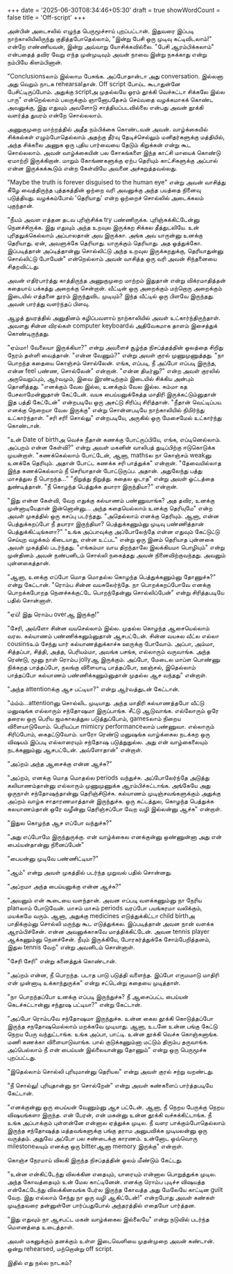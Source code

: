 +++
date = '2025-06-30T08:34:46+05:30'
draft = true
showWordCount = false
title = 'Off-script'
+++

அன்பின் அடைசலில் எழுந்த பெருமூச்சாய் புறப்பட்டான். இதுவரை இப்படி நாற்காலியிலிருந்து குதித்தபோதெல்லாம், "இன்று பேசி ஒரு முடிவு கட்டிவிடலாம்!" என்றே எண்ணியவன், இன்று அவ்வாறு யோசிக்கவில்லை. "பேசி ஆரம்பிக்கலாம்" என்பதைத் தவிர வேறு எந்த முன்முடிவும் அவன் நாவை இன்று நசுக்காது என்று நம்பியே கிளம்பினான். 

"Conclusionsலாம் இல்லாம பேசுங்க. அப்போதான்டா அது conversation. இல்லனா அது வெறும் நாடக rehearsalதான். Off script போய்ட கூடாதுன்னே பேசிட்டிருப்போம். அதுக்கு scriptஅ முதல்லயே ஓரம் தூக்கி வெச்சுட்டா சிக்கலே இல்ல பாரு" என்றெல்லாம் பலருக்கும் ஞானோபதேசம் செய்வதை வழக்கமாகக் கொண்ட அவனுக்கு, இது எதுவும் அவளோடு சாத்தியப்படவில்லை என்பது அவன் தூக்கி வளர்த்த துயரம் என்றே சொல்லலாம். 

அணுகுமுறை மாற்றத்தில் அதீத நம்பிக்கை கொண்டவன் அவன். வாழ்க்கையில் சிக்கல்கள் எழும்போதெல்லாம் அதற்கு தீர்வு தேடிச்செல்லும் மனிதர்களுக்கு மத்தியில், அந்த சிக்கலை அணுக ஒரு புதிய பார்வையை தேடும் கிறுக்கன் என்று கூட சொல்லலாம். அவன் வாழ்க்கையின் பல சோகங்களை இந்த காட்சி மாயைக் கொண்டு ஏமாற்றி இருக்கிறான். மாறும் கோங்ணகளுக்கு ஏற்ப தெரியும் காட்சிகளுக்கு அப்பால் என்ன இருக்கக்கூடும் என்ற கேள்வியே அவனை அச்சுறுத்தவல்லது. 

"Maybe the truth is forever disguised to the human eye" என்று அவன் வாசித்து கீழே வைத்திருந்த புத்தகத்தின் ஒற்றை வரி அவனுக்கு அந்த பயத்தை நினைவு படுத்தியது. வழக்கம்போல் 'தெரியாது' என்ற ஒற்றைச் சொல்லில் அடைக்கலம் புகுந்தான். 

"நீயம் அவள எத்தன தடவ புரிஞ்சிக்க try பண்ணிருக்க. புரிஞ்சுக்கிட்டேன்னு நெனச்சிருக்க. இது எதுவும் அந்த உறவுல இருக்கற சிக்கல தீத்துடலியே. உன் புரிதலுக்கெல்லாம் அப்பாலதான் அவ இருக்கா. அங்க அவ யாருன்னு உனக்கு தெரியாது. ஏன், அவளுக்கே தெரியாது. யாருக்கும் தெரியாது. அத ஓத்துக்கோ. இப்படித்தான் அப்டித்தான்னு சொல்லிட்டு அந்த உறவுல இருக்கறதுக்கு, தெரியாதுன்னு சொல்லிட்டு போயேன்" என்றெல்லாம் அவன் வாசித்த ஒரு வரி அவன் சிந்தனையை சிதறவிட்டது. 

அவன் எதிர்பார்த்து காத்திருந்த அணுகுமுறை மாற்றம் இதுதான் என்று விக்ரமாதித்தன் கதையாய் பக்கத்து அறைக்கு சென்றான்.
வீட்டின் ஒரு அறைக்கும் மற்றொரு அறைக்கும் இடையில் எத்தனை தூரம் இருந்துவிட முடியும்? இந்த வீட்டில் ஒரு பிளவே இருந்தது. அவன் பார்த்து வளர்ந்தப் பிளவு.

ஆழத் துயரத்தில் அனுதினம் கழிப்பவளாய் நாற்காலியில் அவள் உட்கார்ந்திருந்தாள். அவளது சின்ன விரல்கள் computer keyboardல் அதிவேகமாக தாளம் இசைத்துக் கொண்டிருந்தது.  

"ஏம்மா! வேலையா இருக்கியா?" என்று அவளைச் சூழ்ந்த நிசப்த்தத்தின் ஓலத்தை சிறிது நேரம் தள்ளி வைத்தான். 
"என்ன வேணும்?" என்று அவள் குரல் முணுமுணுத்தது. 
"நா பொறந்த கதையை கொஞ்சம் சொல்லேன். எங்க, எப்படி, நீ அப்போ எப்படி இருந்த, என்ன feel பண்ண, சொல்லேன்" என்றான். 
"என்ன திடீர்னு?" என்ற அவள் குரலில் அருவெறுப்பும், ஆர்வமும், இவை இரண்டிற்கும் இடையில் சிக்கிய அன்பும் தொனித்தது. 
"எனக்கும் வேல இல்ல, உனக்கும் வேல இல்ல. சும்மா கத பேசலாமேன்னுதான் கேட்டேன். வயசு பைய்யனுக்கேத்த மாதிரி இருக்கட்டும்னுதான் இத பத்தி கேட்டேன்" என்றபடியே ஒரு அசட்டு சிரிப்பு சிரித்தான். 
"நீதான் வெட்டிப்பய. எனக்கு நெறையா வேல இருக்கு" என்று சொன்னபடியே நாற்காலியில் நிமிர்ந்து உட்கார்ந்தாள். 
"சரி சரி! சொல்லு" என்றபடியே, அருகில் ஒரு மேசைமேல் உட்கார்ந்து கொண்டான். 

"உன் Date of birthஅ வெச்சு நீதான் கணக்கு போட்ருப்பியே, எங்க, எப்டினெல்லாம். அப்பறம் என்ன கேள்வி?" என்று அவள் மகனின் வாலிபத் துடிப்பிற்கு ஈடுகொடுக்க முயன்றாள். 
"கணக்கெல்லாம் போட்டேன், ஆனா, mathsல நா கொஞ்சம் weakனு உனக்கே தெரியும். அதான் போட்ட கணக்க சரி பாத்துக்க" என்றான். 
"தேவையில்லாத இந்த கணக்கெல்லாம் நீ செரியாதான் போட்டுருப்ப. அதான். அதுலேந்து பத்து மாசத்துல நீ பொறந்த..." 
"நிறுத்து நிறுத்து. கதைல ஓடாத" என்று அவள் ஓட்டத்தை துண்டித்தான். 
"நீ கொழந்த பெத்துக்க தயாரா இருந்தியா?" என்றான். 

"இது என்ன கேள்வி, வேற எதுக்கு கல்யாணம் பண்ணுவாங்க? அத தவிர, உனக்கு முன்னாடியேதான் இன்னொன்னு... அந்த கதையெல்லாம் உனக்கு தெரியுமே" என்ற அவள் முகத்தில் ஒரு கசப்பு படர்ந்தது. 
"அதெல்லாம் எனக்கு தெரியும். ஆனா, என்ன பெத்துக்கறப்போ நீ தயாரா இருந்தியா? பெத்துக்கணும்னு முடிவு பண்ணித்தான் பெத்துக்கிட்டிங்களா?"
"உங்க அப்பாவுக்கு அப்போலேந்தே என்ன எதுவும் கேட்டுட்டு செய்யுற வழக்கம் கிடையாது, என்ன உட்பட" என்று ஒரு இனம் தெரியாத புன்னகை அவள் முகத்தில் படர்ந்தது. 
"எங்கம்மா வாய திறந்தாலே இலக்கியமா பொழியும்" என்று முன்தினம் அவன் நண்பனிடம் சொல்லி நகைத்தது அவன் நினைவிற்குவந்தது. அவனும் புன்னகைத்தான்.  

"ஆனா, உனக்கு எப்போ மொத மொதல்ல கொழந்த பெத்துக்கணும்னு தோணுச்சு?" என்று கேட்டான். 
"ரொம்ப சின்ன வயசுலேர்ந்தே. நா பொறக்கறப்போவே எனக்கு பொறக்கபோறத நெனச்சுக்குட்டே பொறந்தேன்னு சொல்லிப்பேன்" என்று சிரித்தபடியே பதில் சொன்னாள். 

"ஏய்! இது ரொம்ப overஆ இருக்கு!" 

"சேரி, அவ்ளோ சின்ன வயசெல்லாம் இல்ல. முதல்ல கொழந்த ஆசையெல்லாம் வரல. கல்யாணம் பண்ணிக்கனும்னுதான் ஆசபட்டேன். சின்ன வயசுல வீட்ல எல்லா cousinsஉம் சேந்து யார் கல்யாணத்துக்காச்சு ஊருக்கு போவோம். அப்பா, அம்மா, சித்தப்பா, சித்தி, அத்த, பெரியம்மா, அவங்க பசங்க, எல்லாரும் வருவாங்க. அந்த ரெண்டு, மூனு நாள் ரொம்ப jollyஆ இருக்கும். அப்போ, மேடைல மாப்ள பொண்ணு நிக்கறத பாத்தப்போ, நலங்கு விளையாடி பாத்தப்போ, ஊஞ்சல், இதெல்லாம் பாத்தப்போ கல்யாணம் பண்ணிக்கணும்னுதான் முதல்ல ஆச வந்தது" என்றாள். 

"அந்த attentionக்கு ஆச பட்டியா?" என்று ஆர்வத்துடன் கேட்டான். 

"ம்ம்ம்...attentionனு சொல்லிட முடியாது. அந்த மாதிரி கல்யாணத்தபோ வீட்டு மனுஷங்க எல்லாரும் சந்தோஷமா இருப்பாங்க. சீட்டு ஆடுவாங்க. எல்லோரும் ஒரே தரைல ஒரு பெரிய ஜமகாலத்துல படுத்துப்போம், gamesலாம் நிறைய விளையாடுவோம். பெரியப்பா mimicry performanceலாம் பண்ணுவா. எல்லாரும் சிரிப்போம், கைதட்டுவோம். யாரோ ரெண்டு மனுஷங்க வாழ்க்கைல நடக்கற ஒரு விஷயம் இப்படி எல்லாரையும் சந்தோஷ படுத்துதுல்ல. அது என் வாழ்கைலையும் நடக்கணும்னு ஆசபட்டேன். அவ்ளோதான்" என்றாள்.

"அப்றம் அந்த ஆசைக்கு என்ன ஆச்சு?" 

"அப்றம், எனக்கு மொத மொதல்ல periods வந்துச்சு. அப்போலேர்ந்தே அடுத்து கலியாணம்தான்னு எல்லாரும் முணுமுணுக்க ஆரம்பிச்சுட்டாங்க. அங்கேயே அது ஒருநாள் சந்தோஷந்தான்னு தெரிஞ்சிடுச்சு. கல்யாணம் முடிஞ்சவங்களுக்கும் அதுக்கு அப்றம் வாழ்க சாதாரணமாத்தான் இருந்துச்சு. ஒரு கட்டத்துல, கொழந்த பெத்துக்க கலயாணம்தான் ஒரே வழீன்னு தெரிஞ்சப்போ வேற வழி இல்லன்னு ஆச்சு" என்றாள்.

"இதுல கொழந்த ஆச எப்போ வந்துச்சு?" 

"அது எப்போமே இருந்துருக்கு. என் வாழ்க்கைல எனக்குன்னு ஒண்ணுன்னா அது என் பைய்யன்தான்னு நினைப்பேன்"

"பையன்னு முடிவே பண்ணிட்டியா?" 

"ஆம்" என்று அவள் முகத்தில் படர்ந்த முறுவல் பதில் சொன்னது.

"அப்றமா அந்த பைய்யனுக்கு என்ன ஆச்சு?" 

"அவனும் என் கூடையை வளந்தான். அவன எப்படி வளக்கணும்னு நா நேரிய planலாம் போடுவேன். மாசம் மாசம் periods வரப்போ பயங்கரமா வலிக்கும், மயக்கமே வரும். ஆனா, அதுக்கு medicines எடுத்துக்கிட்டா child birthஅ பாதிக்கும்னு சொல்லி மருந்து கூட எடுத்துக்கல. இப்படித்தான் அவன நான் வளக்க ஆரம்பிச்சேன். என்ன அவனுக்காகவே மாத்திக்கிட்டேன். அவன tennis player ஆக்கணும்னு நெனச்சேன். நீயும் இருக்கியே, போரகர்த்துக்கே சோம்பேறித்தனம், இதுல tennis வேற" என்று அவனிடம் சொன்னாள். 

"சேரி சேரி" என்று கனைத்துக் கொண்டான். 

"அப்றம் என்ன, நீ பொறந்த. படாத பாடு படுத்தி வளைந்த. இப்போ எருமமாடு மாதிரி என் முன்னாடி உக்காந்துருக்க" என்று சட்டென்று கதையை முடித்தாள். 

"நா பொறந்தப்போ உனக்கு எப்படி இருந்துச்சு? நீ ஆசைப்பட்ட பைய்யன் கெடச்சுட்டான்னு சந்தூஷ பட்டியா?" என்று கேட்டான். 

"அப்போ ரொம்பவே சந்தோஷமா இருந்துச்சு. உன்ன கைல தூக்கி கொடுத்தப்போ இருந்த சநதோஷமெல்லாம் மறக்கவே முடியாது. ஆனா, உடனே உன்ன பங்கு கேட்டு நெறய பேரு வந்துட்டாங்க. உங்க அப்பா, பாட்டி. உன்ன தூக்கி வெச்சு கொஞ்சுனாங்க. மணி கணக்கா விளையாடுவாங்க. பால் குடுக்கணும்னா மட்டும் திரும்ப தருவாங்க. அப்பெல்லாம் நீ என் பைய்யன் இல்லையான்னு தோணும்" என்று ஒரு பெருமூச்சு புறப்பட்டது.

"இதெல்லாம் சொல்லி புரியுமான்னு தெரியல" என்று அவள் குரல் சற்று வறண்டது.

"நீ சொல்லு! புரியுதான்னு நா சொல்றேன்" என்று அவள் கண்களைப் பார்த்தபடியே கேட்டான். 

"எனக்குன்னு ஒரு பைய்யன் வேணும்னு ஆச பட்டேன். ஆனா, நீ நெறய பேருக்கு நெறய விஷயங்களா இருந்த. என் பேரன், என் மகன்னு உன்ன தூக்கி வச்சுக்கிட்டாங்க. நீ உங்க அப்பாக்கும் புள்ளன்னே என்னால ஏத்துக்க முடில. நீ வளர பாக்கும்போதெல்லாம் இருந்த சந்தோஷத்த மத்தவங்களுக்கு பங்கு தராம அனுபவிக்க முடியலன்னு ஒரு வருத்தம். அதுவே அப்போ பல சண்டைக்கு காரணம். உன்னோட ஒவ்வொரு milestoneலயும் எனக்கு ஒரு bitterஆனா memory இருக்கு" என்றாள்.

கொஞ்ச நேரமாய் விலகி இருந்த நிசப்தத்தின் ஓலம் மீண்டும் கேட்டது. 

"உன்ன என்கிட்டேந்து விலக்கின எதையும், யாரையும் என்னால பொறுத்துக்க முடில. அந்த கோவத்தையும் உன் மேல காட்டினேன். எனக்கு ரொம்ப புடிச்ச விஷயத்த என்கேட்டேந்து விலக்கினவங்க பேர்ல இருந்த கோவத்த அது மேலேயே காட்டின guilt வேற. இது எல்லாம் சேந்து நா ஒரு வழி ஆகிட்டேன்!" என்றபோது அவள் கண்கள் முடிந்தவரை தன்னுள்ளே பார்ப்பதுபோல் அந்தரத்தில் எதையோ பார்த்தன. 

"இது எதுவும் நா ஆசபட்ட மகன் வாழ்க்கைல இல்லையே" என்று நடுவில் படர்ந்த மௌனத்தை உடைத்தாள்.  

அவள் மகனுக்கும் தனக்கும் உள்ள இடைவெளியை முதன்முறை அவன் கண்டான். ஒன்று rehearsed, மற்றொன்று off script. 

இதில் எது நல்ல நாடகம்?  

	

